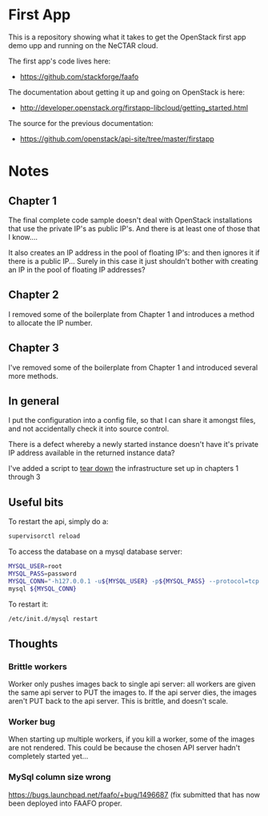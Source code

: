 # First App

This is a repository showing what it takes to get the OpenStack first app demo upp and running on the NeCTAR
cloud.

The first app's code lives here:

* https://github.com/stackforge/faafo

The documentation about getting it up and going on OpenStack is here:

* http://developer.openstack.org/firstapp-libcloud/getting_started.html

The source for the previous documentation:

* https://github.com/openstack/api-site/tree/master/firstapp

# Notes

## Chapter 1

The final complete code sample doesn't deal with OpenStack installations that use the private IP's as public IP's. 
And there is at least one of those that I know....

It also creates an IP address in the pool of floating IP's: and then ignores it if there is a public IP... Surely in
this case it just shouldn't bother with creating an IP in the pool of floating IP addresses?

## Chapter 2

I removed some of the boilerplate from Chapter 1 and introduces a method to allocate the IP number.

## Chapter 3

I've removed some of the boilerplate from Chapter 1 and introduced several more methods.

## In general

I put the configuration into a config file, so that I can share it amongst files, and not accidentally 
check it into source control.

There is a defect whereby a newly started instance doesn't have it's private IP address available in the returned
instance data?

I've added a script to [tear down](teardown.py) the infrastructure set up in chapters 1 through 3 

## Useful bits

To restart the api, simply do a:

```bash
supervisorctl reload
```

To access the database on a mysql database server:

```bash
MYSQL_USER=root
MYSQL_PASS=password
MYSQL_CONN="-h127.0.0.1 -u${MYSQL_USER} -p${MYSQL_PASS} --protocol=tcp -P3306"
mysql ${MYSQL_CONN}
```

To restart it:

```bash
/etc/init.d/mysql restart
```

## Thoughts

### Brittle workers

Worker only pushes images back to single api server: all workers are given the same api server to PUT the images to.
If the api server dies, the images aren't PUT back to the api server. This is brittle, and doesn't scale.


### Worker bug

When starting up multiple workers, if you kill a worker, some of the images are not rendered. This could be because
the chosen API server hadn't completely started yet...

### MySql column size wrong

https://bugs.launchpad.net/faafo/+bug/1496687 (fix submitted that has now been deployed into FAAFO proper.


